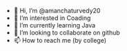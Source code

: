 - 👋 Hi, I’m @amanchaturvedy20
- 👀 I’m interested in Coading
- 🌱 I’m currently learning Java
- 💞️ I’m looking to collaborate on github
- 📫 How to reach me (by college)

<!---
amanchaturvedy20/amanchaturvedy20 is a ✨ special ✨ repository because its `README.md` (this file) appears on your GitHub profile.
You can click the Preview link to take a look at your changes.
--->
